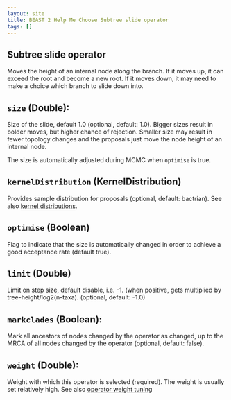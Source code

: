 ```yaml
---
layout: site
title: BEAST 2 Help Me Choose Subtree slide operator
tags: []
---
```


## Subtree slide operator

Moves the height of an internal node along the branch. 
If it moves up, it can exceed the root and become a new root. 
If it moves down, it may need to make a choice which branch to slide down into.


## `size` (Double): 

Size of the slide, default 1.0 (optional, default: 1.0).
Bigger sizes result in bolder moves, but higher chance of rejection.
Smaller size may result in fewer topology changes and the proposals just move the node height of an internal node.

The size is automatically adjusted during MCMC when `optimise` is true.

## `kernelDistribution` (KernelDistribution)

Provides sample distribution for proposals (optional, default: bactrian). 
See also [kernel distributions](../BactrianDistribution/).

## `optimise` (Boolean)

Flag to indicate that the size is automatically changed in order to achieve a good acceptance rate (default true).

## `limit` (Double)

Limit on step size, default disable, i.e. -1. (when positive, gets multiplied by tree-height/log2(n-taxa). (optional, default: -1.0)

## `markclades` (Boolean): 

Mark all ancestors of nodes changed by the operator as changed, up to the MRCA of all nodes changed by the operator (optional, default: false).

## `weight` (Double): 

Weight with which this operator is selected (required).
The weight is usually set relatively high.
See also [operator weight tuning](../OperatorWeights/) 


